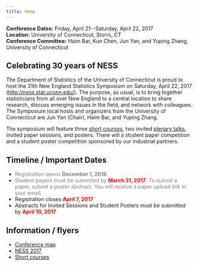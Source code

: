 ```yaml
---
title: Home
---
```


**Conference Dates:** Friday, April 21--Saturday, April 22, 2017<br />
**Location:** University of Connecticut, Storrs, CT<br />
**Conference Committee:** Haim Bar, Kun Chen, Jun Yan, and Yuping Zhang,
University of Connecticut

## Celebrating 30 years of NESS

The Department of Statistics of the University of Connecticut is proud
to host the 31th New England Statistics Symposium on Saturday, April
22, 2017 (http://ness.stat.uconn.edu/). The purpose, as usual, is to
bring together statisticians from all over New England to a central
location to share research, discuss emerging issues in the field, and
network with colleagues. The Symposium local hosts and organizers from
the University of Connecticut are Jun Yan (Chair), Haim Bar, and
Yuping Zhang.

The symposium will feature three [short courses](short-courses), two
invited [plenary talks](keynote-speakers), invited paper sessions, and
posters. There will a student paper competition and a student poster
competition sponsored by our industrial partners.

## Timeline / Important Dates

* <span style="color: grey;">Registration opens **December 1, 2016**</span>
* <span style="color: grey;">Student papers must be submitted by **<span style="color:
  red;">March 31, 2017</span>**. To submit a paper, submit a poster
  abstract. You will receive a paper upload link in your email.</span>
* Registration closes **<span style="color: red;">April 7, 2017</span>**
* Abstracts for Invited Sessions and Student Posters must be submitted by **<span style="color: red;">April 10, 2017</span>**

## Information / flyers

* [Conference map](map.pdf)
* [NESS 2017](ness2017flyer.pdf)
* [Short courses](ness2017ShortCourses.pdf)

